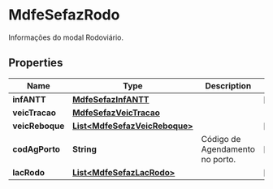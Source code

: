 

# MdfeSefazRodo

Informações do modal Rodoviário.

## Properties

| Name | Type | Description | Notes |
|------------ | ------------- | ------------- | -------------|
|**infANTT** | [**MdfeSefazInfANTT**](MdfeSefazInfANTT.md) |  |  [optional] |
|**veicTracao** | [**MdfeSefazVeicTracao**](MdfeSefazVeicTracao.md) |  |  |
|**veicReboque** | [**List&lt;MdfeSefazVeicReboque&gt;**](MdfeSefazVeicReboque.md) |  |  [optional] |
|**codAgPorto** | **String** | Código de Agendamento no porto. |  [optional] |
|**lacRodo** | [**List&lt;MdfeSefazLacRodo&gt;**](MdfeSefazLacRodo.md) |  |  [optional] |



